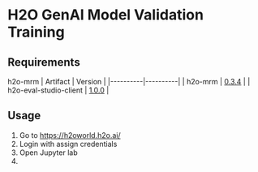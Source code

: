 # H2O GenAI Model Validation Training

## Requirements

h2o-mrm
| Artifact | Version  |
|----------|----------|
| h2o-mrm   | [0.3.4](https://github.com/h2oai/h2o-mrm/releases/tag/v0.3.4)   |
| h2o-eval-studio-client   | [1.0.0](https://pypi.org/project/eval-studio-client/)   |

## Usage

1. Go to https://h2oworld.h2o.ai/
2. Login with assign credentials
3. Open Jupyter lab
4. 
